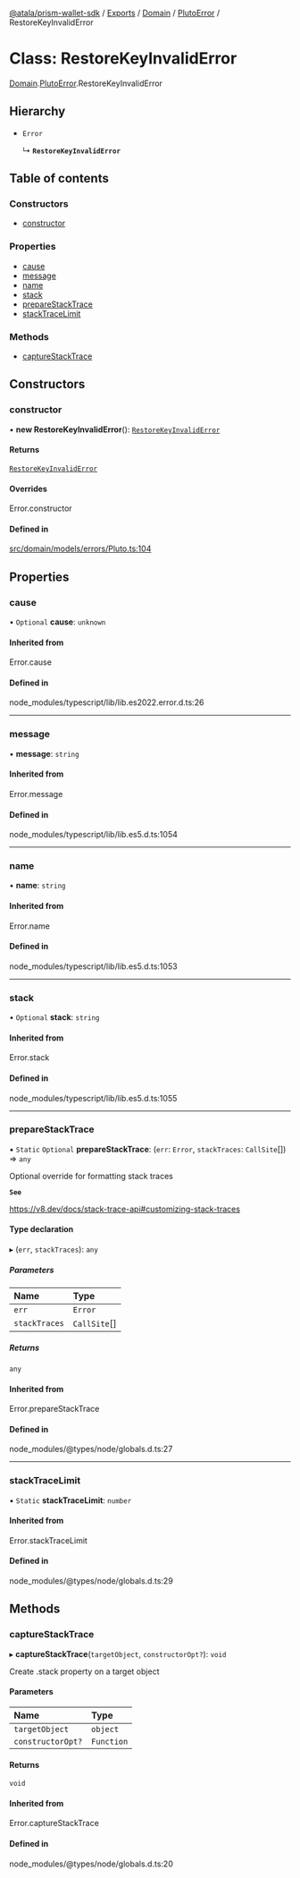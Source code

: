 [@atala/prism-wallet-sdk](../README.md) / [Exports](../modules.md) / [Domain](../modules/Domain.md) / [PlutoError](../modules/Domain.PlutoError.md) / RestoreKeyInvalidError

# Class: RestoreKeyInvalidError

[Domain](../modules/Domain.md).[PlutoError](../modules/Domain.PlutoError.md).RestoreKeyInvalidError

## Hierarchy

- `Error`

  ↳ **`RestoreKeyInvalidError`**

## Table of contents

### Constructors

- [constructor](Domain.PlutoError.RestoreKeyInvalidError.md#constructor)

### Properties

- [cause](Domain.PlutoError.RestoreKeyInvalidError.md#cause)
- [message](Domain.PlutoError.RestoreKeyInvalidError.md#message)
- [name](Domain.PlutoError.RestoreKeyInvalidError.md#name)
- [stack](Domain.PlutoError.RestoreKeyInvalidError.md#stack)
- [prepareStackTrace](Domain.PlutoError.RestoreKeyInvalidError.md#preparestacktrace)
- [stackTraceLimit](Domain.PlutoError.RestoreKeyInvalidError.md#stacktracelimit)

### Methods

- [captureStackTrace](Domain.PlutoError.RestoreKeyInvalidError.md#capturestacktrace)

## Constructors

### constructor

• **new RestoreKeyInvalidError**(): [`RestoreKeyInvalidError`](Domain.PlutoError.RestoreKeyInvalidError.md)

#### Returns

[`RestoreKeyInvalidError`](Domain.PlutoError.RestoreKeyInvalidError.md)

#### Overrides

Error.constructor

#### Defined in

[src/domain/models/errors/Pluto.ts:104](https://github.com/hyperledger/identus-edge-agent-sdk-ts/blob/412988e74b53c977d2db02a120bdfcde11978df5/src/domain/models/errors/Pluto.ts#L104)

## Properties

### cause

• `Optional` **cause**: `unknown`

#### Inherited from

Error.cause

#### Defined in

node_modules/typescript/lib/lib.es2022.error.d.ts:26

___

### message

• **message**: `string`

#### Inherited from

Error.message

#### Defined in

node_modules/typescript/lib/lib.es5.d.ts:1054

___

### name

• **name**: `string`

#### Inherited from

Error.name

#### Defined in

node_modules/typescript/lib/lib.es5.d.ts:1053

___

### stack

• `Optional` **stack**: `string`

#### Inherited from

Error.stack

#### Defined in

node_modules/typescript/lib/lib.es5.d.ts:1055

___

### prepareStackTrace

▪ `Static` `Optional` **prepareStackTrace**: (`err`: `Error`, `stackTraces`: `CallSite`[]) => `any`

Optional override for formatting stack traces

**`See`**

https://v8.dev/docs/stack-trace-api#customizing-stack-traces

#### Type declaration

▸ (`err`, `stackTraces`): `any`

##### Parameters

| Name | Type |
| :------ | :------ |
| `err` | `Error` |
| `stackTraces` | `CallSite`[] |

##### Returns

`any`

#### Inherited from

Error.prepareStackTrace

#### Defined in

node_modules/@types/node/globals.d.ts:27

___

### stackTraceLimit

▪ `Static` **stackTraceLimit**: `number`

#### Inherited from

Error.stackTraceLimit

#### Defined in

node_modules/@types/node/globals.d.ts:29

## Methods

### captureStackTrace

▸ **captureStackTrace**(`targetObject`, `constructorOpt?`): `void`

Create .stack property on a target object

#### Parameters

| Name | Type |
| :------ | :------ |
| `targetObject` | `object` |
| `constructorOpt?` | `Function` |

#### Returns

`void`

#### Inherited from

Error.captureStackTrace

#### Defined in

node_modules/@types/node/globals.d.ts:20
